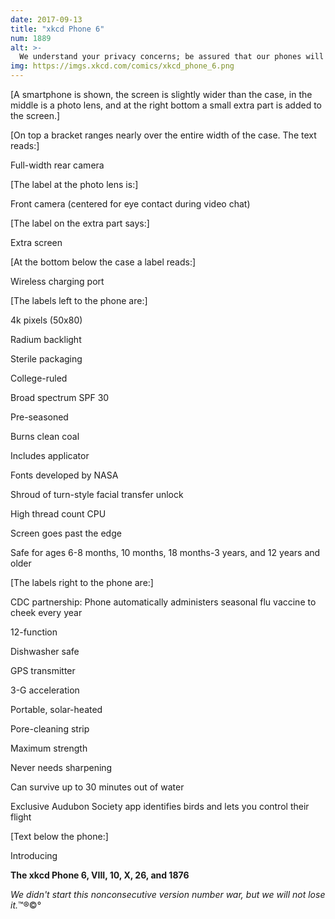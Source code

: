 ```yaml
---
date: 2017-09-13
title: "xkcd Phone 6"
num: 1889
alt: >-
  We understand your privacy concerns; be assured that our phones will never store or transmit images of your face.
img: https://imgs.xkcd.com/comics/xkcd_phone_6.png
---
```

[A smartphone is shown, the screen is slightly wider than the case, in the middle is a photo lens, and at the right bottom a small extra part is added to the screen.]

[On top a bracket ranges nearly over the entire width of the case. The text reads:]

Full-width rear camera

[The label at the photo lens is:]

Front camera (centered for eye contact during video chat)

[The label on the extra part says:]

Extra screen

[At the bottom below the case a label reads:]

Wireless charging port

[The labels left to the phone are:]

4k pixels (50x80)

Radium backlight

Sterile packaging

College-ruled

Broad spectrum SPF 30

Pre-seasoned

Burns clean coal

Includes applicator

Fonts developed by NASA

Shroud of turn-style facial transfer unlock

High thread count CPU

Screen goes past the edge

Safe for ages 6-8 months, 10 months, 18 months-3 years, and 12 years and older

[The labels right to the phone are:]

CDC partnership: Phone automatically administers seasonal flu vaccine to cheek every year

12-function

Dishwasher safe

GPS transmitter

3-G acceleration

Portable, solar-heated

Pore-cleaning strip

Maximum strength

Never needs sharpening

Can survive up to 30 minutes out of water

Exclusive Audubon Society app identifies birds and lets you control their flight

[Text below the phone:]

Introducing

**The xkcd Phone 6, VIII, 10, X, 26, and 1876**

*We didn't start this nonconsecutive version number war, but we will not lose it.*™®©°